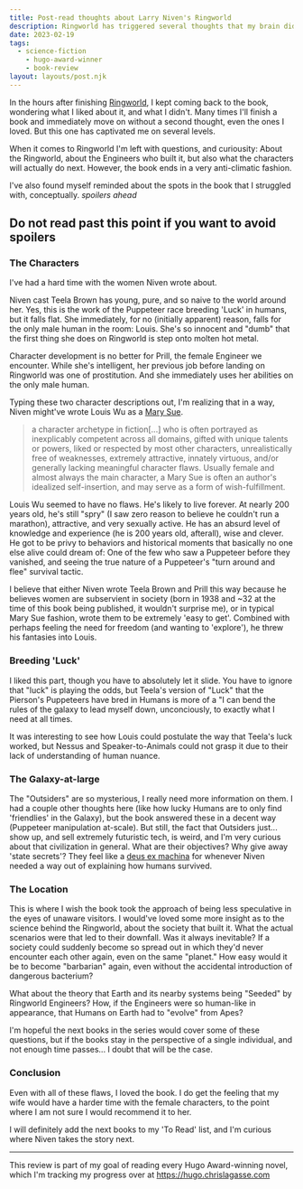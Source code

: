 ```yaml
---
title: Post-read thoughts about Larry Niven's Ringworld
description: Ringworld has triggered several thoughts that my brain did not want to let go.
date: 2023-02-19
tags:
  - science-fiction
	- hugo-award-winner
	- book-review
layout: layouts/post.njk
---
```


In the hours after finishing [Ringworld](https://www.goodreads.com/book/show/61179.Ringworld), I kept coming back to the book, wondering what I liked about it, and what I didn't. Many times I'll finish a book and immediately move on without a second thought, even the ones I loved. But this one has captivated me on several levels.

When it comes to Ringworld I'm left with questions, and curiousity: About the Ringworld, about the Engineers who built it, but also what the characters will actually do next. However, the book ends in a very anti-climatic fashion.

I've also found myself reminded about the spots in the book that I struggled with, conceptually. *spoilers ahead*

## Do not read past this point if you want to avoid spoilers

### The Characters

I've had a hard time with the women Niven wrote about.

Niven cast Teela Brown has young, pure, and so naive to the world around her. Yes, this is the work of the Puppeteer race breeding 'Luck' in humans, but it falls flat. She immediately, for no (initially apparent) reason, falls for the only male human in the room: Louis. She's so innocent and "dumb" that the first thing she does on Ringworld is step onto molten hot metal.

Character development is no better for Prill, the female Engineer we encounter. While she's intelligent, her previous job before landing on Ringworld was one of prostitution. And she immediately uses her abilities on the only male human.

Typing these two character descriptions out, I'm realizing that in a way, Niven might've wrote Louis Wu as a [Mary Sue](https://en.wikipedia.org/wiki/Mary_Sue).

> a character archetype in fiction[...] who is often portrayed as inexplicably competent across all domains, gifted with unique talents or powers, liked or respected by most other characters, unrealistically free of weaknesses, extremely attractive, innately virtuous, and/or generally lacking meaningful character flaws. Usually female and almost always the main character, a Mary Sue is often an author's idealized self-insertion, and may serve as a form of wish-fulfillment.

Louis Wu seemed to have no flaws. He's likely to live forever. At nearly 200 years old, he's still "spry" (I saw zero reason to believe he couldn't run a marathon), attractive, and very sexually active. He has an absurd level of knowledge and experience (he is 200 years old, afterall), wise and clever. He got to be privy to behaviors and historical moments that basically no one else alive could dream of: One of the few who saw a Puppeteer before they vanished, and seeing the true nature of a Puppeteer's "turn around and flee" survival tactic.

I believe that either Niven wrote Teela Brown and Prill this way because he believes women are subservient in society (born in 1938 and ~32 at the time of this book being published, it wouldn't surprise me), or in typical Mary Sue fashion, wrote them to be extremely 'easy to get'. Combined with perhaps feeling the need for freedom (and wanting to 'explore'), he threw his fantasies into Louis.

### Breeding 'Luck'

I liked this part, though you have to absolutely let it slide. You have to ignore that "luck" is playing the odds, but Teela's version of "Luck" that the Pierson's Puppeteers have bred in Humans is more of a "I can bend the rules of the galaxy to lead myself down, unconciously, to exactly what I need at all times.

It was interesting to see how Louis could postulate the way that Teela's luck worked, but Nessus and Speaker-to-Animals could not grasp it due to their lack of understanding of human nuance.

### The Galaxy-at-large

The "Outsiders" are so mysterious, I really need more information on them. I had a couple other thoughts here (like how lucky Humans are to only find 'friendlies' in the Galaxy), but the book answered these in a decent way (Puppeteer manipulation at-scale). But still, the fact that Outsiders just... show up, and sell extremely futuristic tech, is weird, and I'm very curious about that civilization in general. What are their objectives? Why give away 'state secrets'? They feel like a [deus ex machina](https://en.wikipedia.org/wiki/Deus_ex_machina) for whenever Niven needed a way out of explaining how humans survived.

### The Location

This is where I wish the book took the approach of being less speculative in the eyes of unaware visitors. I would've loved some more insight as to the science behind the Ringworld, about the society that built it. What the actual scenarios were that led to their downfall. Was it always inevitable? If a society could suddenly become so spread out in which they'd never encounter each other again, even on the same "planet." How easy would it be to become "barbarian" again, even without the accidental introduction of dangerous bacterium?

What about the theory that Earth and its nearby systems being "Seeded" by Ringworld Engineers? How, if the Engineers were so human-like in appearance, that Humans on Earth had to "evolve" from Apes?

I'm hopeful the next books in the series would cover some of these questions, but if the books stay in the perspective of a single individual, and not enough time passes... I doubt that will be the case.

### Conclusion

Even with all of these flaws, I loved the book. I do get the feeling that my wife would have a harder time with the female characters, to the point where I am not sure I would recommend it to her.

I will definitely add the next books to my 'To Read' list, and I'm curious where Niven takes the story next.

---

This review is part of my goal of reading every Hugo Award-winning novel, which I'm tracking my progress over at https://hugo.chrislagasse.com